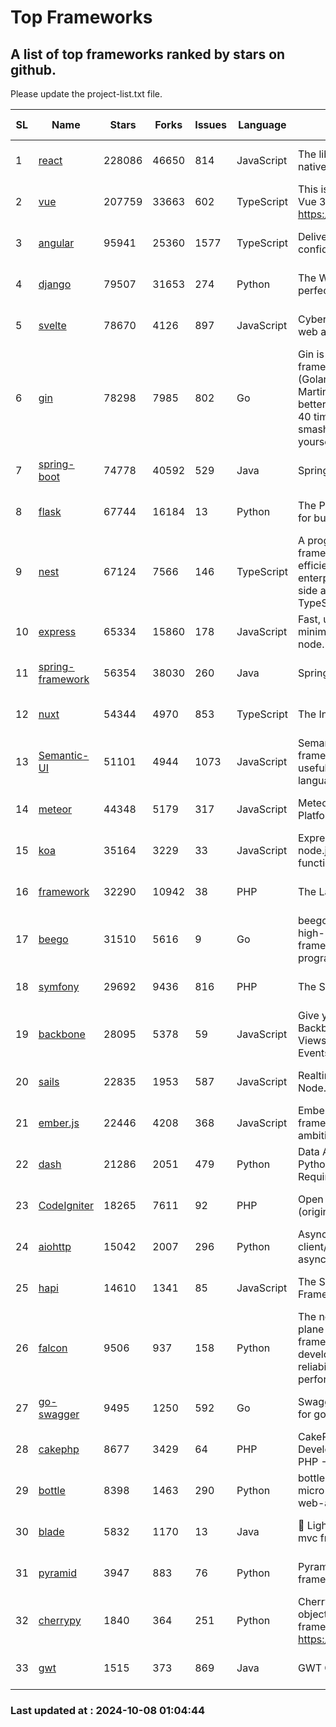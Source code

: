 # Top Frameworks
## A list of top frameworks ranked by stars on github.  
Please update the project-list.txt file.

| SL| Name  | Stars| Forks| Issues | Language | Description | Last Commit |
| --| ------| -----| ---- | ------ | -------- | ----------- | ----------- |
| 1 | [react](https://github.com/facebook/react) | 228086 | 46650 | 814 | JavaScript | The library for web and native user interfaces. | 2024-10-08 00:37:41 |
| 2 | [vue](https://github.com/vuejs/vue) | 207759 | 33663 | 602 | TypeScript | This is the repo for Vue 2. For Vue 3, go to https://github.com/vuejs/core | 2024-06-14 12:52:12 |
| 3 | [angular](https://github.com/angular/angular) | 95941 | 25360 | 1577 | TypeScript | Deliver web apps with confidence 🚀 | 2024-10-07 20:27:52 |
| 4 | [django](https://github.com/django/django) | 79507 | 31653 | 274 | Python | The Web framework for perfectionists with deadlines. | 2024-10-07 20:37:36 |
| 5 | [svelte](https://github.com/sveltejs/svelte) | 78670 | 4126 | 897 | JavaScript | Cybernetically enhanced web apps | 2024-10-07 19:46:07 |
| 6 | [gin](https://github.com/gin-gonic/gin) | 78298 | 7985 | 802 | Go | Gin is a HTTP web framework written in Go (Golang). It features a Martini-like API with much better performance -- up to 40 times faster. If you need smashing performance, get yourself some Gin. | 2024-09-21 15:24:18 |
| 7 | [spring-boot](https://github.com/spring-projects/spring-boot) | 74778 | 40592 | 529 | Java | Spring Boot | 2024-10-07 13:18:38 |
| 8 | [flask](https://github.com/pallets/flask) | 67744 | 16184 | 13 | Python | The Python micro framework for building web applications. | 2024-09-01 16:04:14 |
| 9 | [nest](https://github.com/nestjs/nest) | 67124 | 7566 | 146 | TypeScript | A progressive Node.js framework for building efficient, scalable, and enterprise-grade server-side applications with TypeScript/JavaScript 🚀 | 2024-09-26 08:09:15 |
| 10 | [express](https://github.com/expressjs/express) | 65334 | 15860 | 178 | JavaScript | Fast, unopinionated, minimalist web framework for node. | 2024-10-06 21:06:57 |
| 11 | [spring-framework](https://github.com/spring-projects/spring-framework) | 56354 | 38030 | 260 | Java | Spring Framework | 2024-10-07 20:09:10 |
| 12 | [nuxt](https://github.com/nuxt/nuxt) | 54344 | 4970 | 853 | TypeScript | The Intuitive Vue Framework. | 2024-10-07 23:00:55 |
| 13 | [Semantic-UI](https://github.com/Semantic-Org/Semantic-UI) | 51101 | 4944 | 1073 | JavaScript | Semantic is a UI component framework based around useful principles from natural language. | 2023-01-11 17:05:32 |
| 14 | [meteor](https://github.com/meteor/meteor) | 44348 | 5179 | 317 | JavaScript | Meteor, the JavaScript App Platform | 2024-10-02 14:51:23 |
| 15 | [koa](https://github.com/koajs/koa) | 35164 | 3229 | 33 | JavaScript | Expressive middleware for node.js using ES2017 async functions | 2024-08-31 18:23:31 |
| 16 | [framework](https://github.com/laravel/framework) | 32290 | 10942 | 38 | PHP | The Laravel Framework. | 2024-10-07 14:29:06 |
| 17 | [beego](https://github.com/beego/beego) | 31510 | 5616 | 9 | Go | beego is an open-source, high-performance web framework for the Go programming language. | 2024-10-06 06:45:59 |
| 18 | [symfony](https://github.com/symfony/symfony) | 29692 | 9436 | 816 | PHP | The Symfony PHP framework | 2024-10-07 17:15:28 |
| 19 | [backbone](https://github.com/jashkenas/backbone) | 28095 | 5378 | 59 | JavaScript | Give your JS App some Backbone with Models, Views, Collections, and Events | 2024-09-02 12:55:04 |
| 20 | [sails](https://github.com/balderdashy/sails) | 22835 | 1953 | 587 | JavaScript | Realtime MVC Framework for Node.js | 2024-09-17 15:56:43 |
| 21 | [ember.js](https://github.com/emberjs/ember.js) | 22446 | 4208 | 368 | JavaScript | Ember.js - A JavaScript framework for creating ambitious web applications | 2024-09-30 18:21:41 |
| 22 | [dash](https://github.com/plotly/dash) | 21286 | 2051 | 479 | Python | Data Apps & Dashboards for Python. No JavaScript Required. | 2024-10-07 16:41:17 |
| 23 | [CodeIgniter](https://github.com/bcit-ci/CodeIgniter) | 18265 | 7611 | 92 | PHP | Open Source PHP Framework (originally from EllisLab) | 2024-03-20 03:51:42 |
| 24 | [aiohttp](https://github.com/aio-libs/aiohttp) | 15042 | 2007 | 296 | Python | Asynchronous HTTP client/server framework for asyncio and Python | 2024-10-07 11:44:31 |
| 25 | [hapi](https://github.com/hapijs/hapi) | 14610 | 1341 | 85 | JavaScript | The Simple, Secure Framework Developers Trust | 2024-07-04 00:48:01 |
| 26 | [falcon](https://github.com/falconry/falcon) | 9506 | 937 | 158 | Python | The no-magic web data plane API and microservices framework for Python developers, with a focus on reliability, correctness, and performance at scale. | 2024-10-06 20:23:47 |
| 27 | [go-swagger](https://github.com/go-swagger/go-swagger) | 9495 | 1250 | 592 | Go | Swagger 2.0 implementation for go | 2024-09-27 16:28:57 |
| 28 | [cakephp](https://github.com/cakephp/cakephp) | 8677 | 3429 | 64 | PHP | CakePHP: The Rapid Development Framework for PHP - Official Repository | 2024-10-07 03:56:25 |
| 29 | [bottle](https://github.com/bottlepy/bottle) | 8398 | 1463 | 290 | Python | bottle.py is a fast and simple micro-framework for python web-applications. | 2024-10-01 08:30:13 |
| 30 | [blade](https://github.com/lets-blade/blade) | 5832 | 1170 | 13 | Java | :rocket: Lightning fast and elegant mvc framework for Java8 | 2024-06-17 01:05:35 |
| 31 | [pyramid](https://github.com/Pylons/pyramid) | 3947 | 883 | 76 | Python | Pyramid - A Python web framework | 2024-06-10 16:09:42 |
| 32 | [cherrypy](https://github.com/cherrypy/cherrypy) | 1840 | 364 | 251 | Python | CherryPy is a pythonic, object-oriented HTTP framework.      https://cherrypy.dev | 2024-08-31 10:29:14 |
| 33 | [gwt](https://github.com/gwtproject/gwt) | 1515 | 373 | 869 | Java | GWT Open Source Project | 2024-09-12 11:42:19 |

### Last updated at : 2024-10-08 01:04:44
